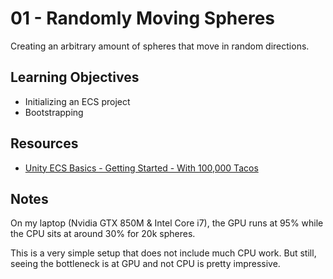 # 01 - Randomly Moving Spheres #
Creating an arbitrary amount of spheres that move in random directions.


Learning Objectives
---
- Initializing an ECS project
- Bootstrapping


Resources
---
- [Unity ECS Basics - Getting Started - With 100,000 Tacos](https://www.youtube.com/watch?v=lDTyCYAtQyQ)


Notes
---
On my laptop (Nvidia GTX 850M & Intel Core i7), the GPU runs at 95% while the CPU sits at around 30% for 20k spheres.

This is a very simple setup that does not include much CPU work. But still, seeing the bottleneck is at GPU and not CPU is pretty impressive.
